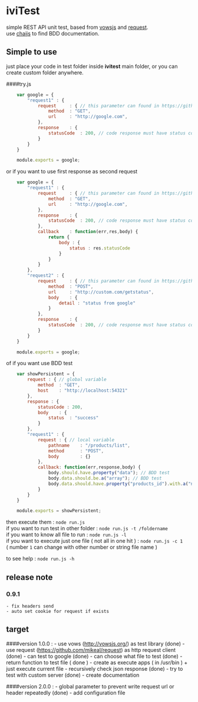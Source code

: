 # iviTest


simple REST API unit test, based from [vowsjs](http://vowsjs.org/) and [request](https://github.com/mikeal/request).  
use [chaijs](http://chaijs.com/api/bdd/) to find BDD documentation.

## Simple to use

just place your code in test folder inside **ivitest** main folder, or you can create custom folder anywhere.

####try.js

```javascript
    var google = {
	    "request1" : {
    		request 	: { // this parameter can found in https://github.com/mikeal/request
    			method 	: "GET",
    			url 	: "http://google.com",
    		},
    		response 	: {
    			statusCode 	: 200, // code response must have status code 200
    		}
    	}
    }

    module.exports = google;
```

or if you want to use first response as second request

```javascript
    var google = {
	    "request1" : {
    		request 	: { // this parameter can found in https://github.com/mikeal/request
    			method 	: "GET",
    			url 	: "http://google.com",
    		},
    		response 	: {
    			statusCode 	: 200, // code response must have status code 200
    		},
    		callback    : function(err,res,body) {
    		    return {
    		        body : {
    		            status : res.statusCode
    		        }
    		    }
    		}
    	},
    	"request2" : {
    	    request 	: { // this parameter can found in https://github.com/mikeal/request
    			method 	: "POST",
    			url 	: "http://custom.com/getstatus",
    			body    : {
    			    detail : "status from google"
    			}
    		},
    		response 	: {
    			statusCode 	: 200, // code response must have status code 200
    		}
    	}
    }

    module.exports = google;
```

of if you want use BDD test

```javascript
    var showPersistent = {
        request : { // global variable
            method  : "GET",
            host    : "http://localhost:54321"
        },
        response : {
            statusCode : 200,
            body    : {
                status  : "success"
            }
        },
        "request1" : {
            request : { // local variable
                pathname    : "/products/list",
                method      : "POST",
                body        : {}
            },
            callback: function(err,response,body) {
                body.should.have.property("data"); // BDD test
                body.data.should.be.a("array"); // BDD test
                body.data.should.have.property("products_id").with.a("number");
            }
        }
    }

    module.exports = showPersistent;
```

then execute them : `node run.js`  
if you want to run test in other folder : `node run.js -t /foldername`   
if you want to know all file to run : `node run.js -l`  
if you want to execute just one file ( not all in one hit ) : `node run.js -c 1`  
( number `1` can change with other number or string file name ) 

to see help : `node run.js -h`


## release note

### 0.9.1
    - fix headers send
    - auto set cookie for request if exists


## target

####version 1.0.0 :
	- use vows (http://vowsjs.org/) as test library (done)
	- use request (https://github.com/mikeal/request) as http request client (done)
	- can test to google (done)
	- can choose what file to test (done)
	- return function to test file ( done )
	- create as execute apps ( in /usr/bin )
		+ just execute current file
    - recursively check json response (done)
	- try to test with custom server (done)
	- create documentation

####version 2.0.0 :
    - global parameter to prevent write request url or header repeatedly (done)
    - add configuration file